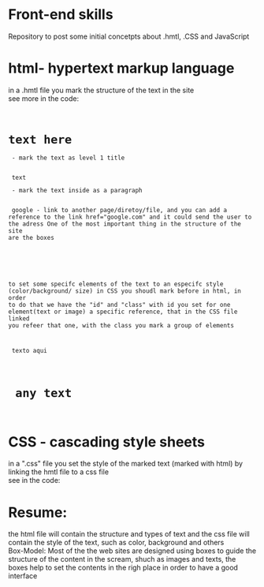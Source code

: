 # Front-end skills
Repository to post some initial concetpts about .hmtl, .CSS and JavaScript <br>

# html- hypertext markup language <br>
in a .hmtl file you mark the structure of the text in the site <br>
see more in the code: <br>

<code>
<h1>text here</h1> - mark the text as level 1 title

<p> text </p> - mark the text inside as a paragraph

<a> google</a> - link to another page/diretoy/file, and you can add a reference
to the link href="google.com" and it could send the user to the adress
One of the most important thing in the structure of the site are the boxes
<div> </div>

to set some specifc elements of the text to an especifc style (color/background/
size) in CSS you shoudl mark before in html, in order to do that we have the "id"
and "class"
with id you set for one element(text or image) a specific reference, that in the CSS
 file linked you refeer that one, with the class you mark a group of elements
<p id="paragrafo1"> texto aqui </p>
<h1 class="Titulo1> Texto aqui </h1>

to set a generict inline mark, we have the tag "span"
<span> any text </span>
</code>

# CSS - cascading style sheets

in a ".css" file you set the style of the marked text (marked with html)
by linking the hmtl file to a css file <br>
see in the code:<br>

<!--
in the css file linked with the html, you can set the sytle specificaly to an text mark<br>
 or part of the text:
p{
  color: red;
}
set all the paragraphs text color to red.

To modify an specific id or class marked with html:
id:
#paragrafo1 {
  color: black;
}
class:
.Titulo1{
background-color: red;
}


-->
# Resume:
the html file will contain the structure and types of text and 
the css file will contain the style of the text, such as color, background and others<br>
Box-Model: Most of the the web sites are designed using boxes to guide the structure of the content
in the scream, shuch as images and texts, the boxes help to set the contents in the righ place
in order to have a good interface

